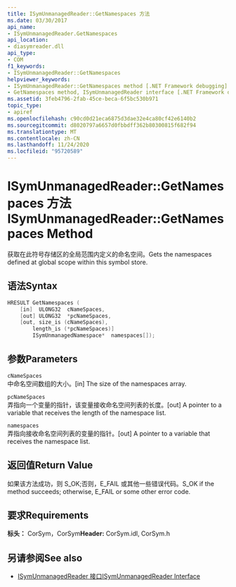 ```yaml
---
title: ISymUnmanagedReader::GetNamespaces 方法
ms.date: 03/30/2017
api_name:
- ISymUnmanagedReader.GetNamespaces
api_location:
- diasymreader.dll
api_type:
- COM
f1_keywords:
- ISymUnmanagedReader::GetNamespaces
helpviewer_keywords:
- ISymUnmanagedReader::GetNamespaces method [.NET Framework debugging]
- GetNamespaces method, ISymUnmanagedReader interface [.NET Framework debugging]
ms.assetid: 3feb4796-2fab-45ce-beca-6f5bc530b971
topic_type:
- apiref
ms.openlocfilehash: c90cd0d21eca6875d3dae32e4ca80cf42e6140b2
ms.sourcegitcommit: d8020797a6657d0fbbdff362b80300815f682f94
ms.translationtype: MT
ms.contentlocale: zh-CN
ms.lasthandoff: 11/24/2020
ms.locfileid: "95720589"
---
```

# <a name="isymunmanagedreadergetnamespaces-method"></a><span data-ttu-id="55219-102">ISymUnmanagedReader::GetNamespaces 方法</span><span class="sxs-lookup"><span data-stu-id="55219-102">ISymUnmanagedReader::GetNamespaces Method</span></span>

<span data-ttu-id="55219-103">获取在此符号存储区的全局范围内定义的命名空间。</span><span class="sxs-lookup"><span data-stu-id="55219-103">Gets the namespaces defined at global scope within this symbol store.</span></span>  
  
## <a name="syntax"></a><span data-ttu-id="55219-104">语法</span><span class="sxs-lookup"><span data-stu-id="55219-104">Syntax</span></span>  
  
```cpp  
HRESULT GetNamespaces (  
    [in]  ULONG32  cNameSpaces,  
    [out] ULONG32  *pcNameSpaces,  
    [out, size_is (cNameSpaces),  
        length_is (*pcNameSpaces)]  
        ISymUnmanagedNamespace*  namespaces[]);  
```  
  
## <a name="parameters"></a><span data-ttu-id="55219-105">参数</span><span class="sxs-lookup"><span data-stu-id="55219-105">Parameters</span></span>  

 `cNameSpaces`  
 <span data-ttu-id="55219-106">中命名空间数组的大小。</span><span class="sxs-lookup"><span data-stu-id="55219-106">[in] The size of the namespaces array.</span></span>  
  
 `pcNameSpaces`  
 <span data-ttu-id="55219-107">弄指向一个变量的指针，该变量接收命名空间列表的长度。</span><span class="sxs-lookup"><span data-stu-id="55219-107">[out] A pointer to a variable that receives the length of the namespace list.</span></span>  
  
 `namespaces`  
 <span data-ttu-id="55219-108">弄指向接收命名空间列表的变量的指针。</span><span class="sxs-lookup"><span data-stu-id="55219-108">[out] A pointer to a variable that receives the namespace list.</span></span>  
  
## <a name="return-value"></a><span data-ttu-id="55219-109">返回值</span><span class="sxs-lookup"><span data-stu-id="55219-109">Return Value</span></span>  

 <span data-ttu-id="55219-110">如果该方法成功，则 S_OK;否则，E_FAIL 或其他一些错误代码。</span><span class="sxs-lookup"><span data-stu-id="55219-110">S_OK if the method succeeds; otherwise, E_FAIL or some other error code.</span></span>  
  
## <a name="requirements"></a><span data-ttu-id="55219-111">要求</span><span class="sxs-lookup"><span data-stu-id="55219-111">Requirements</span></span>  

 <span data-ttu-id="55219-112">**标头：** CorSym，CorSym</span><span class="sxs-lookup"><span data-stu-id="55219-112">**Header:** CorSym.idl, CorSym.h</span></span>  
  
## <a name="see-also"></a><span data-ttu-id="55219-113">另请参阅</span><span class="sxs-lookup"><span data-stu-id="55219-113">See also</span></span>

- [<span data-ttu-id="55219-114">ISymUnmanagedReader 接口</span><span class="sxs-lookup"><span data-stu-id="55219-114">ISymUnmanagedReader Interface</span></span>](isymunmanagedreader-interface.md)
